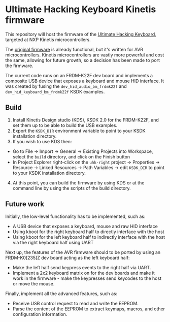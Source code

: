# Ultimate Hacking Keyboard Kinetis firmware

This repository will host the firmware of the [Ultimate Hacking Keyboard](https://ultimatehackingkeyboard.com/), targeted at NXP Kinetis microcontrollers.

The [original firmware](https://github.com/UltimateHackingKeyboard/firmware) is already functional, but it's written for AVR microcontrollers. Kinetis microcontrollers are vastly more powerful and cost the same, allowing for future growth, so a decision has been made to port the firmware.

The current code runs on an FRDM-K22F dev board and implements a composite USB device that exposes a keyboard and mouse HID interface. It was created by fusing the `dev_hid_audio_bm_frdmk22f` and `dev_hid_keyboard_bm_frdmk22f` KSDK examples.

## Build

1. Install Kinetis Design studio (KDS), KSDK 2.0 for the FRDM-K22F, and set them up to be able to build the USB examples.
2. Export the `KSDK_DIR` environment variable to point to your KSDK installation directory.
3. If you wish to use KDS then:
 - Go to File -> Import -> General -> Existing Projects into Workspace, select the `build` directory, and click on the Finish button 
 - In Project Explorer right-click on the `uhk-right` project -> Properties -> Resource -> Linked Resources -> Path Variables -> edit `KSDK_DIR` to point to your KSDK installation directory.
4. At this point, you can build the firmware by using KDS or at the command line by using the scripts of the build directory.
 
## Future work

Initially, the low-level functionality has to be implemented, such as:
* A USB device that exposes a keyboard, mouse and raw HID interface
* Using kboot for the right keyboard half to directly interface with the host
* Using kboot for the left keyboard half to indirectly interface with the host via the right keyboard half using UART

Next up, the features of the AVR firmware should to be ported by using an FRDM-K0[235]Z dev board acting as the left keyboard half:
 * Make the left half send keypress events to the right half via UART. 
 * Implement a 2x2 keyboard matrix on for the dev boards and make it work in the firmware - make the keypresses send keycodes to the host or move the mouse.

Finally, implement all the advanced features, such as:
 * Receive USB control request to read and write the EEPROM.
 * Parse the content of the EEPROM to extract keymaps, macros, and other configuration information.
